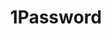 ---
blog: https://blog.agilebits.com/
codehost: https://github.com/https://github.com/1Password
facebook: https://facebook.com/1Password
instagram: https://instagram.com/agilebits
linkedin: https://linkedin.com/company/1Password
logohandle: 1password
sort: 1password
tags:
- password_manager
title: 1Password
twitter: https://x.com/1Password
website: https://1password.com/
wikipedia: https://en.wikipedia.org/wiki/1Password
youtube: https://youtube.com/1PasswordVideos
---